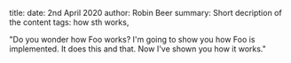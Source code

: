 title: 
date: 2nd April 2020
author: Robin Beer
summary: Short decription of the content
tags: how sth works, 

"Do you wonder how Foo works?
I'm going to show you how Foo is implemented.
It does this and that.
Now I've shown you how it works."